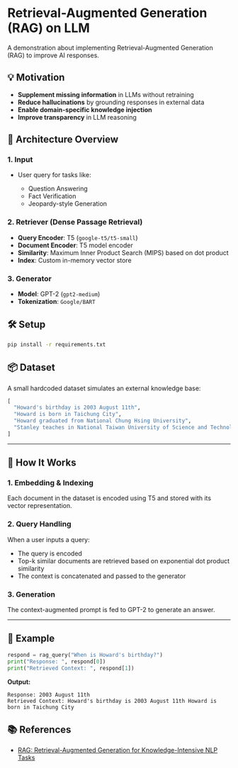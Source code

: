 # Retrieval-Augmented Generation (RAG) on LLM

A demonstration about implementing Retrieval-Augmented Generation (RAG) to improve AI responses.

## 💡 Motivation

* **Supplement missing information** in LLMs without retraining
* **Reduce hallucinations** by grounding responses in external data
* **Enable domain-specific knowledge injection**
* **Improve transparency** in LLM reasoning


## 🧠 Architecture Overview

### 1. **Input**

* User query for tasks like:

  * Question Answering
  * Fact Verification
  * Jeopardy-style Generation

### 2. **Retriever (Dense Passage Retrieval)**

* **Query Encoder**: T5 (`google-t5/t5-small`)
* **Document Encoder**: T5 model encoder
* **Similarity**: Maximum Inner Product Search (MIPS) based on dot product
* **Index**: Custom in-memory vector store

### 3. **Generator**

* **Model**: GPT-2 (`gpt2-medium`)
* **Tokenization**: `Google/BART`

## 🛠️ Setup

```bash
pip install -r requirements.txt
```

## 📦 Dataset

A small hardcoded dataset simulates an external knowledge base:

```python
[
  "Howard's birthday is 2003 August 11th",
  "Howard is born in Taichung City",
  "Howard graduated from National Chung Hsing University",
  "Stanley teaches in National Taiwan University of Science and Technology"
]
```

---

## 🚀 How It Works

### 1. **Embedding & Indexing**

Each document in the dataset is encoded using T5 and stored with its vector representation.

### 2. **Query Handling**

When a user inputs a query:

* The query is encoded
* Top-k similar documents are retrieved based on exponential dot product similarity
* The context is concatenated and passed to the generator

### 3. **Generation**

The context-augmented prompt is fed to GPT-2 to generate an answer.

---

## 📌 Example

```python
respond = rag_query("When is Howard's birthday?")
print("Response: ", respond[0])
print("Retrieved Context: ", respond[1])
```

**Output:**

```
Response: 2003 August 11th
Retrieved Context: Howard's birthday is 2003 August 11th Howard is born in Taichung City
```

## 📚 References

* [RAG: Retrieval-Augmented Generation for Knowledge-Intensive NLP Tasks](https://arxiv.org/abs/2005.11401)